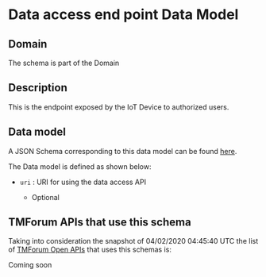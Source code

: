 # Data access end point Data Model

## Domain

The  schema is part of the  Domain

## Description

This is the endpoint exposed by the IoT Device to authorized users.

## Data model

A JSON Schema corresponding to this data model can be found
[here](https://github.com/tmforum-rand/schemas/blob/candidates/Resource/DataAccessEndPoint.schema.json).

The Data model is defined as shown below:
- `uri` : URI for using the data access API

  - Optional





## TMForum APIs that use this schema

Taking into consideration the snapshot of 04/02/2020 04:45:40 UTC the list of [TMForum Open APIs](https://www.tmforum.org/open-apis/) that uses this schemas is:

Coming soon